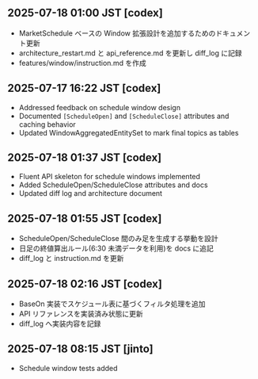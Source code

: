 ## 2025-07-18 01:00 JST [codex]
- MarketSchedule ベースの Window 拡張設計を追加するためのドキュメント更新
- architecture_restart.md と api_reference.md を更新し diff_log に記録
- features/window/instruction.md を作成
## 2025-07-17 16:22 JST [codex]
- Addressed feedback on schedule window design
- Documented `[ScheduleOpen]` and `[ScheduleClose]` attributes and caching behavior
- Updated WindowAggregatedEntitySet to mark final topics as tables

## 2025-07-18 01:37 JST [codex]
- Fluent API skeleton for schedule windows implemented
- Added ScheduleOpen/ScheduleClose attributes and docs
- Updated diff log and architecture document
## 2025-07-18 01:55 JST [codex]
- ScheduleOpen/ScheduleClose 間のみ足を生成する挙動を設計
- 日足の終値算出ルール(6:30 未満データを利用)を docs に追記
- diff_log と instruction.md を更新
## 2025-07-18 02:16 JST [codex]
- BaseOn 実装でスケジュール表に基づくフィルタ処理を追加
- API リファレンスを実装済み状態に更新
- diff_log へ実装内容を記録

## 2025-07-18 08:15 JST [jinto]
- Schedule window tests added

